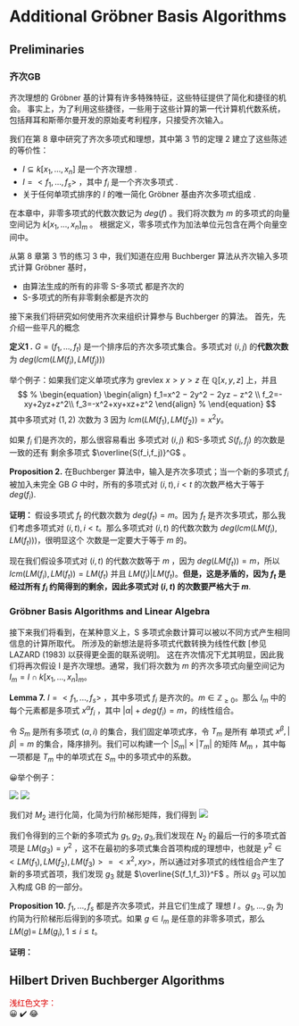 # Additional Gröbner Basis Algorithms



## Preliminaries

### 齐次GB
齐次理想的 Gröbner 基的计算有许多特殊特征，这些特征提供了简化和捷径的机会。 事实上，为了利用这些捷径，一些用于这些计算的第一代计算机代数系统，包括拜耳和斯蒂尔曼开发的原始麦考利程序，只接受齐次输入。

我们在第 8 章中研究了齐次多项式和理想，其中第 3 节的定理 2 建立了这些陈述的等价性：

- $I\subseteq k[x_1,...,x_n]$ 是一个齐次理想 .
- $I=<f_1,...,f_s>$ ，其中 $f_i$ 是一个齐次多项式 .
- 关于任何单项式排序的 $I$ 的唯一简化 Gröbner 基由齐次多项式组成 .

在本章中，非零多项式的代数次数记为 $deg(f)$ 。我们将次数为 $m$ 的多项式的向量空间记为 $k[x_1,...,x_n]_m$ 。 根据定义，零多项式作为加法单位元包含在两个向量空间中。

从第 8 章第 3 节的练习 3 中，我们知道在应用 Buchberger 算法从齐次输入多项式计算 Gröbner 基时，

- 由算法生成的所有的非零 S-多项式 都是齐次的
- S-多项式的所有非零剩余都是齐次的

接下来我们将研究如何使用齐次来组织计算参与 Buchberger 的算法。
首先，先介绍一些平凡的概念

**定义1 .** $G=(f_1,...,f_t)$ 是一个排序后的齐次多项式集合。多项式对 $(i,j)$ 的**代数次数**为 $deg(lcm(LM(f_i),LM(f_j)))$

举个例子：如果我们定义单项式序为 grevlex $x>y>z$ 在 $\mathbb{Q}[x,y,z]$ 上，并且 
$$
% \begin{equation}
\begin{align}
f_1=x^2 − 2y^2 − 2yz − z^2 \\
f_2=-xy+2yz+z^2\\
f_3=-x^2+xy+xz+z^2
\end{align}
% \end{equation} 
$$
其中多项式对 $(1,2)$ 次数为 $3$ 因为 $lcm(LM(f_1),LM(f_2))=x^2y$。

如果 $f_i$ 们是齐次的，那么很容易看出 多项式对 $(i,j)$ 和S-多项式 $S(f_i,f_j)$ 的次数是一致的还有 剩余多项式 $\overline{S(f_i,f_j)}^G$ 。

**Proposition 2.** 在Buchberger 算法中，输入是齐次多项式；当一个新的多项式 $f_i$ 被加入未完全 GB $G$ 中时，所有的多项式对 $(i,t),i<t$ 的次数严格大于等于 $deg(f_i)$.

**证明：** 假设多项式 $f_t$ 的代数次数为 $deg(f_t)=m$。因为 $f_t$ 是齐次多项式，那么我们考虑多项式对 $(i,t),i<t$。那么多项式对 $(i,t)$ 的代数次数为 $deg(lcm(LM(f_i),LM(f_t)))$，很明显这个 次数是一定要大于等于 $m$ 的。

现在我们假设多项式对 $(i,t)$ 的代数次数等于 $m$ ，因为 $deg(LM(f_t))=m$，所以 $lcm(LM(f_i),LM(f_t))=LM(f_t)$ 并且 $LM(f_i)|LM(f_t)$。**但是，这是矛盾的，因为 $f_t$ 是经过所有 $f_i$ 约简得到的剩余，因此多项式对 $(i,t)$ 的次数要严格大于 $m$**.


### Gröbner Basis Algorithms and Linear Algebra

接下来我们将看到，在某种意义上，S 多项式余数计算可以被以不同方式产生相同信息的计算所取代。 所涉及的新想法是将多项式代数转换为线性代数 [参见 LAZARD (1983) 以获得更全面的联系说明]。 这在齐次情况下尤其明显，因此我们将再次假设 I 是齐次理想。通常，我们将次数为 $m$ 的齐次多项式向量空间记为 $I_m=I\cap k[x_1,...,x_n]_m$。

**Lemma 7.** $I=<f_1,...,f_s>$ ，其中多项式 $f_i$ 是齐次的。$m\in \mathbb{Z}_{\ge 0}$。那么 $I_m$ 中的每个元素都是多项式 $x^{\alpha}f_i$ ，其中 $|\alpha|+deg(f_i)=m$，的线性组合。

令 $S_m$ 是所有多项式 $(\alpha ,i)$ 的集合，我们固定单项式序，令 $T_m$ 是所有 单项式 $x^{\beta},|\beta|=m$ 的集合，降序排列。我们可以构建一个 $|S_m|\times |T_m|$ 的矩阵 $M_m$ ，其中每一项都是 $T_m$ 中的单项式在 $S_m$ 中的多项式中的系数。

&#x1F600;举个例子：

![](例8-1.png)
![](例8-2.png)

我们对 $M_2$ 进行化简，化简为行阶梯形矩阵，我们得到 
![](例8-3.png)

我们令得到的三个新的多项式为 $g_1,g_2,g_3$,我们发现在 $N_2$ 的最后一行的多项式首项是 $LM(g_3)=y^2$ ，这不在最初的多项式集合首项构成的理想中，也就是 $y^2\in <LM(f_1),LM(f_2),LM(f_3)>=<x^2,xy>$，所以通过对多项式的线性组合产生了新的多项式首项，我们发现 $g_3$ 就是 $\overline{S(f_1,f_3)}^F$ 。所以 $g_3$ 可以加入构成 GB 的一部分。

**Proposition 10.** $f_1,...,f_s$ 都是齐次多项式，并且它们生成了 理想 $I$ 。$g_1,...,g_t$ 为约简为行阶梯形后得到的多项式。如果 $g\in I_m$ 是任意的非零多项式，那么 $LM(g)$= $LM(g_i),1\le i\le t$。

**证明：** 




## Hilbert Driven Buchberger Algorithms

<font color="#dd0000">浅红色文字：</font><br /> 
&#x1F600;
✔️
&#x1f602;


